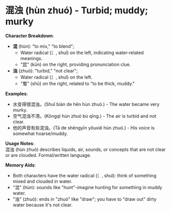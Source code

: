 # **混浊 (hùn zhuó) - Turbid; muddy; murky**

**Character Breakdown**:  
- **混** (hùn): "to mix," "to blend";
  - Water radical (氵, shuǐ) on the left, indicating water-related meanings.
  - "昆" (kūn) on the right, providing pronunciation clue.  
- **浊** (zhuó): "turbid," "not clear";
  - Water radical (氵, shuǐ) on the left.
  - "蜀" (shǔ) on the right, related to "to be thick, muddy."

**Examples**:  
- 水变得很混浊。(Shuǐ biàn de hěn hùn zhuó.) - The water became very murky.  
- 空气混浊不清。(Kōngqì hùn zhuó bù qīng.) - The air is turbid and not clear.  
- 他的声音有些混浊。(Tā de shēngyīn yǒuxiē hùn zhuó.) - His voice is somewhat hoarse/muddy.

**Usage Notes**:  
混浊 (hùn zhuó) describes liquids, air, sounds, or concepts that are not clear or are clouded. Formal/written language.

**Memory Aids**:  
- Both characters have the water radical (氵, shuǐ): think of something mixed and clouded in water.  
- "混" (hùn): sounds like "hunt"-imagine hunting for something in muddy water.  
- "浊" (zhuó): ends in "zhuó" like "draw"; you have to "draw out" dirty water because it's not clear.